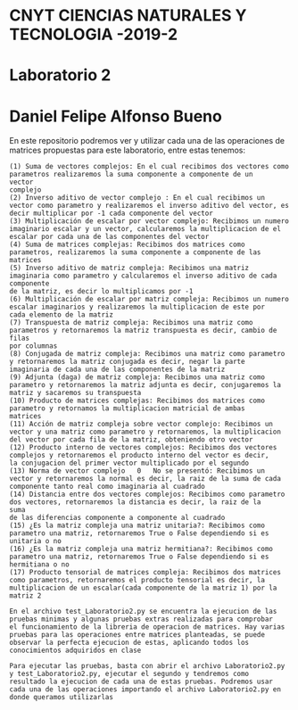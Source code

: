 # CNYT CIENCIAS NATURALES Y TECNOLOGIA -2019-2
# Laboratorio 2 
# Daniel Felipe Alfonso Bueno 

En este repositorio podremos ver y utilizar cada una de las operaciones de matrices propuestas para este laboratorio, entre estas tenemos: 


    (1) Suma de vectores complejos: En el cual recibimos dos vectores como parametros realizaremos la suma componente a componente de un
    vector             
    complejo 
    (2) Inverso aditivo de vector complejo : En el cual recibimos un vector como parametro y realizaremos el inverso aditivo del vector, es 
    decir multiplicar por -1 cada componente del vector 
    (3) Multiplicación de escalar por vector complejo: Recibimos un numero imaginario escalar y un vector, calcularemos la multiplicacion de el
    escalar por cada una de las componentes del vector 
    (4) Suma de matrices complejas: Recibimos dos matrices como parametros, realizaremos la suma componente a componente de las matrices 
    (5) Inverso aditivo de matriz compleja: Recibimos una matriz imaginaria como parametro y calcularemos el inverso aditivo de cada 
    componente
    de la matriz, es decir lo multiplicamos por -1
    (6) Multiplicación de escalar por matriz compleja: Recibimos un numero escalar imaginarios y realizaremos la multiplicacion de este por 
    cada elemento de la matriz 
    (7) Transpuesta de matriz compleja: Recibimos una matriz como parametros y retornaremos la matriz transpuesta es decir, cambio de filas 
    por columnas 
    (8) Conjugada de matriz compleja: Recibimos una matriz como parametro y retornaremos la matriz conjugada es decir, negar la parte 
    imaginaria de cada una de las componentes de la matriz 
    (9) Adjunta (daga) de matriz compleja: Recibimos una matriz como parametro y retornaremos la matriz adjunta es decir, conjugaremos la 
    matriz y sacaremos su transpuesta 
    (10) Producto de matrices complejas: Recibimos dos matrices como parametro y retornamos la multiplicacion matricial de ambas 
    matrices 
    (11) Acción de matriz compleja sobre vector complejo: Recibimos un vector y una matriz como parametro y retornaremos, la multiplicacion
    del vector por cada fila de la matriz, obteniendo otro vector 
    (12) Producto interno de vectores complejos: Recibimos dos vectores complejos y retornaremos el producto interno del vector es decir, 
    la conjugacion del primer vector multiplicado por el segundo 
    (13) Norma de vector complejo 	0 	No se presentó: Recibimos un vector y retornaremos la normal es decir, la raiz de la suma de cada 
    componente tanto real como imaginaria al cuadrado 
    (14) Distancia entre dos vectores complejos: Recibimos como parametro dos vectores, retornaremos la distancia es decir, la raiz de la 
    suma 
    de las diferencias componente a componente al cuadrado
    (15) ¿Es la matriz compleja una matriz unitaria?: Recibimos como parametro una matriz, retornaremos True o False dependiendo si es 
    unitaria o no 
    (16) ¿Es la matriz compleja una matriz hermitiana?: Recibimos como parametro una matriz, retornaremos True o False dependiendo si es 
    hermitiana o no 
    (17) Producto tensorial de matrices compleja: Recibimos dos matrices como parametros, retornaremos el producto tensorial es decir, la 
    multiplicacion de un escalar(cada componente de la matriz 1) por la matriz 2 
    
    En el archivo test_Laboratorio2.py se encuentra la ejecucion de las pruebas minimas y algunas pruebas extras realizadas para comprobar
    el funcionamiento de la libreria de operacion de matrices. Hay varias pruebas para las operaciones entre matrices planteadas, se puede 
    observar la perfecta ejecucion de estas, aplicando todos los conocimientos adquiridos en clase 
    
    Para ejecutar las pruebas, basta con abrir el archivo Laboratorio2.py y test_Laboratorio2.py, ejecutar el segundo y tendremos como 
    resultado la ejecucion de cada una de estas pruebas. Podremos usar cada una de las operaciones importando el archivo Laboratorio2.py en
    donde queramos utilizarlas 
